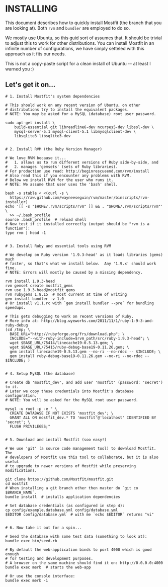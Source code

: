 INSTALLING
==========

This document describes how to quickly install Mostfit (the branch that
you are looking at).  Both `rvm` and `bundler` are employed to do so.

We mostly use Ubuntu, so this guid sort of assumes that.  It should be
trivial to adjust this to work for other distributions.  You can install
Mostfit in an infinite number of configurations, we have simply setteled
with this approach as it fits our needs.

This is not a copy-paste script for a clean install of Ubuntu -- at
least I warned you :)



##  Let's get it on...

    # 1. Install Mostfit's system dependencies

    # This should work on any recent version of Ubuntu, on other
    # distributions try to install the equivalent packages.
    # NOTE: You may be asked for a MySQL (database) root user password.

    sudo apt-get install \
        build-essential git libreadline6-dev ncurses5-dev libssl-dev \
        mysql-server-5.1 mysql-client-5.1 libmysqlclient-dev \
        libsqlite3 libsqlite3-dev


    # 2. Install RVM (the Ruby Version Manager)

    # We love RVM because it...
    #   1. allows us to run different versions of Ruby side-by-side, and
    #   2. manages 'gemsets' (sets of Ruby libraries).
    # For production use read: http://beginrescueend.com/rvm/install
    # Also read this if you encounter any problems with RVM.
    # Below we install RVM for the user who runs it.
    # NOTE: We assume that user uses the 'bash' shell.

    bash -s stable < <(curl -s \
      https://raw.github.com/wayneeseguin/rvm/master/binscripts/rvm-installer)
    echo '[[ -s "$HOME/.rvm/scripts/rvm" ]] && . "$HOME/.rvm/scripts/rvm"' \
      >> ~/.bash_profile
    source .bash_profile  # reload shell
    # Now test if it installed correctly (output should be "rvm is a function"):
    type rvm | head -1


    # 3. Install Ruby and essential tools using RVM

    # We develop on Ruby version '1.9.3-head' as it loads libraries (gems) much
    # faster, so that's what we install below.  Any '1.9.x' should work fine.
    # NOTE: Errors will mostly be caused by a missing dependency.

    rvm install 1.9.3-head
    rvm gemset create mostfit_gems
    rvm use 1.9.3-head@mostfit_gems
    rvm rubygems 1.8.15  # most current at time of writing
    gem install bundler -v 1.0
    # Or install v1.1.rc with `gem install bundler --pre` for bundling speedups.

    # This gets debugging to work on recent versions of Ruby.
    # More info at: http://blog.wyeworks.com/2011/11/1/ruby-1-9-3-and-ruby-debug
    (cd /tmp; \
      BASE_URL="http://rubyforge.org/frs/download.php"; \
      INCLUDE="--with-ruby-include=$rvm_path/src/ruby-1.9.3-head"; \
      wget $BASE_URL/75414/linecache19-0.5.13.gem; \
      wget $BASE_URL/75415/ruby-debug-base19-0.11.26.gem; \
      gem install linecache19-0.5.13.gem --no-ri --no-rdoc -- $INCLUDE; \
      gem install ruby-debug-base19-0.11.26.gem --no-ri --no-rdoc -- $INCLUDE; )


    # 4. Setup MySQL (the database)

    # Create db 'mostfit_dev', and add user 'mostfit' (password: 'secret') to it.
    # Later we copy these credentials into Mostfit's database configuration.
    # NOTE: You will be asked for the MySQL root user password.

    mysql -u root -p -e " \
      CREATE DATABASE IF NOT EXISTS 'mostfit_dev'; \
      GRANT ALL ON mostfit_dev.* TO 'mostfit'@'localhost' IDENTIFIED BY 'secret'; \
      FLUSH PRIVILEGES;"


    # 5. Download and install Mostfit (soo easy!)

    # We use 'git' (a source code management tool) to download Mostfit.  The
    # developers of Mostfit use this tool to collaborate, but it is also useful
    # to upgrade to newer versions of Mostfit while preserving modifications.

    git clone https://github.com/Mostfit/mostfit.git
    cd mostfit
    # When installing a git branch other then master do `git co $BRANCH_NAME`.
    bundle install  # installs application dependencies

    # Set database credentials (as configured in step 4):
    cp config/example.database.yml config/database.yml
    $EDITOR config/database.yml  # with me `echo $EDITOR` returns "vi"


    # 6. Now take it out for a spin...

    # Seed the database with some test data (something to look at):
    bundle exec bin/seed.rb

    # By default the web-application binds to port 4000 which is good enough
    # for testing and development purposes.
    # A browser on the same machine should find it on: http://0.0.0.0:4000
    bundle exec merb  # starts the web-app

    # Or use the console interface:
    bundle exec merb -i


